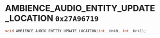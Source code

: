 # AMBIENCE_AUDIO_ENTITY_UPDATE_LOCATION `0x27A96719`

```cpp
void AMBIENCE_AUDIO_ENTITY_UPDATE_LOCATION(int _Unk0, int _Unk1);
```